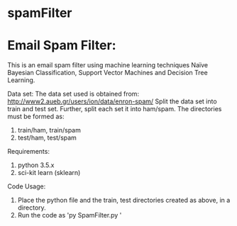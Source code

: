 # spamFilter

# Email Spam Filter:
This is an email spam filter using machine learning techniques Naïve Bayesian Classification, Support Vector Machines and Decision Tree Learning. 

Data set:
The data set used is obtained from: http://www2.aueb.gr/users/ion/data/enron-spam/
Split the data set into train and test set. Further, split each set it into ham/spam.
The directories must be formed as:
1. train/ham, train/spam
2. test/ham, test/spam

Requirements:
1. python 3.5.x
2. sci-kit learn (sklearn)

Code Usage:
1. Place the python file and the train, test directories created as above, in a directory.
2. Run the code as 'py SpamFilter.py <trainDirName> <testDirName>'

